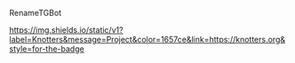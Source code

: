 RenameTGBot

https://img.shields.io/static/v1?label=Knotters&message=Project&color=1657ce&link=https://knotters.org&style=for-the-badge

